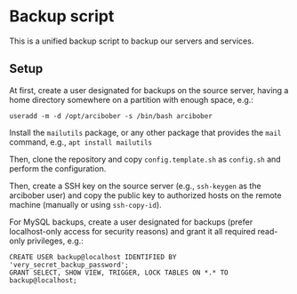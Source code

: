 # Backup script

This is a unified backup script to backup our servers and services.

## Setup

At first, create a user designated for backups on the source server, having a home directory somewhere on a partition with enough space, e.g.:
```
useradd -m -d /opt/arcibober -s /bin/bash arcibober
```

Install the `mailutils` package, or any other package that provides the `mail` command, e.g., `apt install mailutils`

Then, clone the repository and copy `config.template.sh` as `config.sh` and perform the configuration.

Then, create a SSH key on the source server (e.g., `ssh-keygen` as the arcibober user) and copy the public key to authorized hosts on the remote machine (manually or using `ssh-copy-id`).

For MySQL backups, create a user designated for backups (prefer localhost-only access for security reasons) and grant it all required read-only privileges, e.g.:
```
CREATE USER backup@localhost IDENTIFIED BY 'very_secret_backup_password';
GRANT SELECT, SHOW VIEW, TRIGGER, LOCK TABLES ON *.* TO backup@localhost;
```
